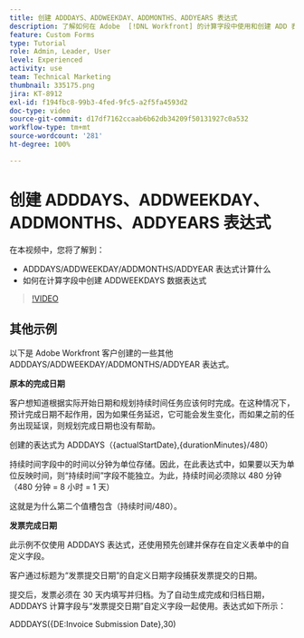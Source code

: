 ```yaml
---
title: 创建 ADDDAYS、ADDWEEKDAY、ADDMONTHS、ADDYEARS 表达式
description: 了解如何在 Adobe  [!DNL Workfront] 的计算字段中使用和创建 ADD 表达式。
feature: Custom Forms
type: Tutorial
role: Admin, Leader, User
level: Experienced
activity: use
team: Technical Marketing
thumbnail: 335175.png
jira: KT-8912
exl-id: f194fbc8-99b3-4fed-9fc5-a2f5fa4593d2
doc-type: video
source-git-commit: d17df7162ccaab6b62db34209f50131927c0a532
workflow-type: tm+mt
source-wordcount: '281'
ht-degree: 100%

---
```


# 创建 ADDDAYS、ADDWEEKDAY、ADDMONTHS、ADDYEARS 表达式

在本视频中，您将了解到：

* ADDDAYS/ADDWEEKDAY/ADDMONTHS/ADDYEAR 表达式计算什么
* 如何在计算字段中创建 ADDWEEKDAYS 数据表达式

>[!VIDEO](https://video.tv.adobe.com/v/335175/?quality=12&learn=on&enablevpops)

## 其他示例

以下是 Adobe Workfront 客户创建的一些其他 ADDDAYS/ADDWEEKDAY/ADDMONTHS/ADDYEAR 表达式。

**原本的完成日期**

客户想知道根据实际开始日期和规划持续时间任务应该何时完成。在这种情况下，预计完成日期不起作用，因为如果任务延迟，它可能会发生变化，而如果之前的任务出现延误，则规划完成日期也没有帮助。

创建的表达式为 ADDDAYS（{actualStartDate},{durationMinutes}/480）

持续时间字段中的时间以分钟为单位存储。因此，在此表达式中，如果要以天为单位反映时间，则“持续时间”字段不能独立。为此，持续时间必须除以 480 分钟（480 分钟 = 8 小时 = 1 天）

这就是为什么第二个值槽包含（持续时间/480）。


**发票完成日期**

此示例不仅使用 ADDDAYS 表达式，还使用预先创建并保存在自定义表单中的自定义字段。

客户通过标题为“发票提交日期”的自定义日期字段捕获发票提交的日期。

提交后，发票必须在 30 天内填写并归档。为了自动生成完成和归档日期，ADDDAYS 计算字段与“发票提交日期”自定义字段一起使用。表达式如下所示：

ADDDAYS({DE:Invoice Submission Date},30)
